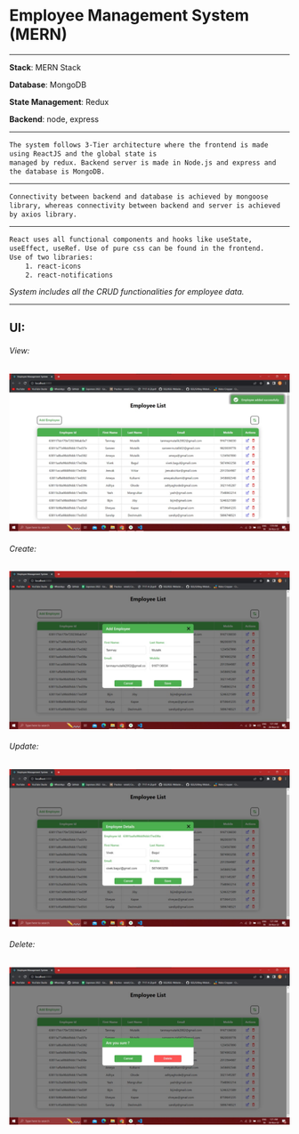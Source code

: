 

# Employee Management System (MERN)
----


**Stack**: MERN Stack

**Database**: MongoDB

**State Management**: Redux

**Backend**: node, express

----

    The system follows 3-Tier architecture where the frontend is made using ReactJS and the global state is
    managed by redux. Backend server is made in Node.js and express and the database is MongoDB.
----

    Connectivity between backend and database is achieved by mongoose library, whereas connectivity between backend and server is achieved by axios library.
----
    React uses all functional components and hooks like useState, useEffect, useRef. Use of pure css can be found in the frontend. 
    Use of two libraries:
        1. react-icons
        2. react-notifications

*System includes all the CRUD functionalities for
employee data.*


-----

## UI:


###### View:


![View](./images/view.jpeg)


###### Create:
 
![Create](./images/create.jpeg)


###### Update:


![Update](./images/update.jpeg)


###### Delete:


![Delete](./images/delete.jpeg)

